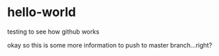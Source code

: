 # hello-world
testing to see how github works

okay so this is some more information to push to master branch...right?
